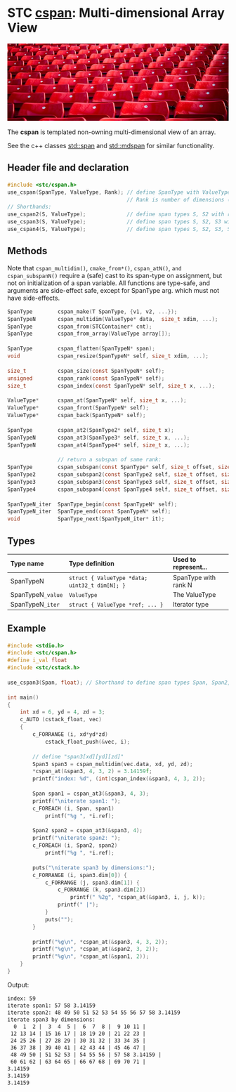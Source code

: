 # STC [cspan](../include/stc/cspan.h): Multi-dimensional Array View
![Array](pics/array.jpg)

The **cspan** is templated non-owning multi-dimensional view of an array. 

See the c++ classes [std::span](https://en.cppreference.com/w/cpp/container/span) and 
[std::mdspan](https://en.cppreference.com/w/cpp/container/mdspan) for similar functionality.

## Header file and declaration

```c
#include <stc/cspan.h>
use_cspan(SpanType, ValueType, Rank); // define SpanType with ValueType elements.
                                      // Rank is number of dimensions (max 4)
// Shorthands:
use_cspan2(S, ValueType);             // define span types S, S2 with ranks 1, 2.
use_cspan3(S, ValueType);             // define span types S, S2, S3 with ranks 1, 2, 3.
use_cspan4(S, ValueType);             // define span types S, S2, S3, S4 with ranks 1, 2, 3, 4.
```
## Methods
Note that `cspan_multidim()`, `cmake_from*()`, `cspan_atN()`, `and cspan_subspanN()` require a (safe) cast to its span-type
on assignment, but not on initialization of a span variable. All functions are type-safe, and arguments are side-effect safe, except for SpanType arg. which must not have side-effects.
```c
SpanType        cspan_make(T SpanType, {v1, v2, ...});                  // make a 1d-dimensional cspan from values
SpanTypeN       cspan_multidim(ValueType* data,  size_t xdim, ...);     // create a multi-dimensional cspan
SpanType        cspan_from(STCContainer* cnt);                          // create a 1d cspan from a compatible STC container
SpanType        cspan_from_array(ValueType array[]);                    // create a 1d cspan from a C array

SpanType        cspan_flatten(SpanTypeN* span);                         // create a 1d cspan from a multidim span
void            cspan_resize(SpanTypeN* self, size_t xdim, ...);        // change the extent of each dimension

size_t          cspan_size(const SpanTypeN* self);                      // return number of elements
unsigned        cspan_rank(const SpanTypeN* self);                      // return number of dimensions
size_t          cspan_index(const SpanTypeN* self, size_t x, ...);      // index of element
                
ValueType*      cspan_at(SpanTypeN* self, size_t x, ...);               // at(): num of args specifies rank of input span.
ValueType*      cspan_front(SpanTypeN* self);
ValueType*      cspan_back(SpanTypeN* self);

SpanType        cspan_at2(SpanType2* self, size_t x);                   // return a 1d subspan from a 2d span.
SpanTypeN       cspan_at3(SpanType3* self, size_t x, ...);              // return a 1 or 2d subspan from a 3d span.
SpanTypeN       cspan_at4(SpanType4* self, size_t x, ...);              // number of args determines rank of output span.

                // return a subspan of same rank:
SpanType        cspan_subspan(const SpanType* self, size_t offset, size_t count);
SpanType2       cspan_subspan2(const SpanType2 self, size_t offset, size_t count);
SpanType3       cspan_subspan3(const SpanType3 self, size_t offset, size_t count);
SpanType4       cspan_subspan4(const SpanType4 self, size_t offset, size_t count);

SpanTypeN_iter  SpanType_begin(const SpanTypeN* self);
SpanTypeN_iter  SpanType_end(const SpanTypeN* self);
void            SpanType_next(SpanTypeN_iter* it);
```
## Types

| Type name         | Type definition                                | Used to represent... |
|:------------------|:-----------------------------------------------|:---------------------|
| SpanTypeN         | `struct { ValueType *data; uint32_t dim[N]; }` | SpanType with rank N |
| SpanTypeN`_value` | `ValueType`                                    | The ValueType        |
| SpanTypeN`_iter`  | `struct { ValueType *ref; ... }`               | Iterator type        |

## Example
```c
#include <stdio.h>
#include <stc/cspan.h>
#define i_val float
#include <stc/cstack.h>

use_cspan3(Span, float); // Shorthand to define span types Span, Span2, and Span3.

int main()
{
    int xd = 6, yd = 4, zd = 3;
    c_AUTO (cstack_float, vec)
    {
        c_FORRANGE (i, xd*yd*zd)
            cstack_float_push(&vec, i);

        // define "span3[xd][yd][zd]"
        Span3 span3 = cspan_multidim(vec.data, xd, yd, zd);
        *cspan_at(&span3, 4, 3, 2) = 3.14159f;
        printf("index: %d", (int)cspan_index(&span3, 4, 3, 2));

        Span span1 = cspan_at3(&span3, 4, 3);
        printf("\niterate span1: ");
        c_FOREACH (i, Span, span1)
            printf("%g ", *i.ref);

        Span2 span2 = cspan_at3(&span3, 4);
        printf("\niterate span2: ");
        c_FOREACH (i, Span2, span2)
            printf("%g ", *i.ref);

        puts("\niterate span3 by dimensions:");
        c_FORRANGE (i, span3.dim[0]) {
            c_FORRANGE (j, span3.dim[1]) {
                c_FORRANGE (k, span3.dim[2])
                    printf(" %2g", *cspan_at(&span3, i, j, k));
                printf(" |");
            }
            puts("");
        }

        printf("%g\n", *cspan_at(&span3, 4, 3, 2));
        printf("%g\n", *cspan_at(&span2, 3, 2));
        printf("%g\n", *cspan_at(&span1, 2));
    }
}
```
Output:
```
index: 59
iterate span1: 57 58 3.14159 
iterate span2: 48 49 50 51 52 53 54 55 56 57 58 3.14159 
iterate span3 by dimensions:
  0  1  2 |  3  4  5 |  6  7  8 |  9 10 11 |
 12 13 14 | 15 16 17 | 18 19 20 | 21 22 23 |
 24 25 26 | 27 28 29 | 30 31 32 | 33 34 35 |
 36 37 38 | 39 40 41 | 42 43 44 | 45 46 47 |
 48 49 50 | 51 52 53 | 54 55 56 | 57 58 3.14159 |
 60 61 62 | 63 64 65 | 66 67 68 | 69 70 71 |
3.14159
3.14159
3.14159
```
